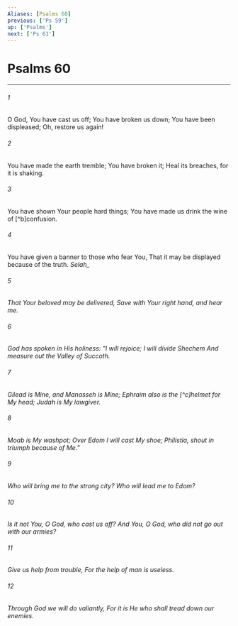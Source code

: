 ```yaml
---
Aliases: [Psalms 60]
previous: ['Ps 59']
up: ['Psalms']
next: ['Ps 61']
---
```

# Psalms 60

***


###### 1 
O God, You have cast us off; You have broken us down; You have been displeased; Oh, restore us again! 

###### 2 
You have made the earth tremble; You have broken it; Heal its breaches, for it is shaking. 

###### 3 
You have shown Your people hard things; You have made us drink the wine of [^b]confusion. 

###### 4 
You have given a banner to those who fear You, That it may be displayed because of the truth. <i class="selah">Selah_ 

###### 5 
That Your beloved may be delivered, Save _with_ Your right hand, and hear me. 

###### 6 
God has spoken in His holiness: "I will rejoice; I will divide Shechem And measure out the Valley of Succoth. 

###### 7 
Gilead _is_ Mine, and Manasseh _is_ Mine; Ephraim also _is_ the [^c]helmet for My head; Judah _is_ My lawgiver. 

###### 8 
Moab _is_ My washpot; Over Edom I will cast My shoe; Philistia, shout in triumph because of Me." 

###### 9 
Who will bring me _to_ the strong city? Who will lead me to Edom? 

###### 10 
_Is it_ not You, O God, _who_ cast us off? And You, O God, _who_ did not go out with our armies? 

###### 11 
Give us help from trouble, For the help of man _is_ useless. 

###### 12 
Through God we will do valiantly, For _it is_ He _who_ shall tread down our enemies.
